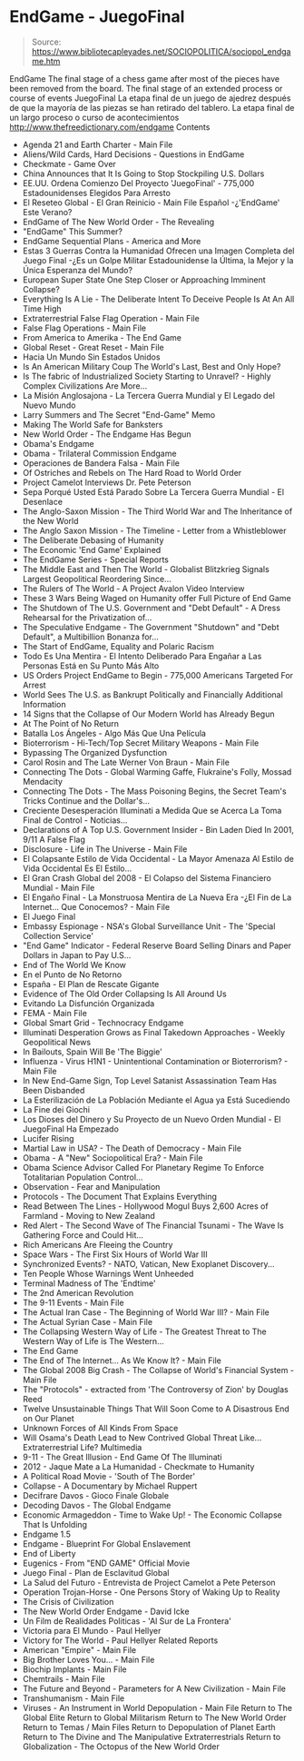 # EndGame - JuegoFinal

> Source: https://www.bibliotecapleyades.net/SOCIOPOLITICA/sociopol_endgame.htm

EndGame
The final stage of a chess game after most of the pieces have been removed from the board. The final stage of an extended process or course of events
JuegoFinal
La etapa final de un juego de ajedrez después de que la mayoría de las piezas se han retirado del tablero. La etapa final de un largo proceso
o curso de acontecimientos
http://www.thefreedictionary.com/endgame
Contents
- Agenda 21 and Earth Charter - Main File
- Aliens/Wild Cards, Hard Decisions - Questions in EndGame
- Checkmate - Game Over
- China Announces that It Is Going to Stop Stockpiling U.S. Dollars
- EE.UU. Ordena Comienzo Del Proyecto 'JuegoFinal' - 775,000 Estadounidenses Elegidos Para Arresto
- El Reseteo Global - El Gran Reinicio - Main File
Español
-¿'EndGame' Este Verano?
- EndGame of The New World Order - The Revealing
- "EndGame" This Summer?
- EndGame Sequential Plans - America and More
- Estas 3 Guerras Contra la Humanidad Ofrecen una Imagen Completa del Juego Final
-¿Es un Golpe Militar Estadounidense la Última, la Mejor y la Única Esperanza del Mundo?
- European Super State One Step Closer or Approaching Imminent Collapse?
- Everything Is A Lie - The Deliberate Intent To Deceive People Is At An All Time High
- Extraterrestrial False Flag Operation - Main File
- False Flag Operations - Main File
- From America to Amerika - The End Game
- Global Reset - Great Reset - Main File
- Hacia Un Mundo Sin Estados Unidos
- Is An American Military Coup The World's Last, Best and Only Hope?
- Is The fabric of Industrialized Society Starting to Unravel? - Highly Complex Civilizations Are More...
- La Misión Anglosajona - La Tercera Guerra Mundial y El Legado del Nuevo Mundo
- Larry Summers and The Secret "End-Game" Memo
- Making The World Safe for Banksters
- New World Order - The Endgame Has Begun
- Obama's Endgame
- Obama - Trilateral Commission Endgame
- Operaciones de Bandera Falsa - Main File
- Of Ostriches and Rebels on The Hard Road to World Order
- Project Camelot Interviews Dr. Pete Peterson
- Sepa Porqué Usted Está Parado Sobre La Tercera Guerra Mundial - El Desenlace
- The Anglo-Saxon Mission - The Third World War and The Inheritance of the New World
- The Anglo Saxon Mission - The Timeline - Letter from a Whistleblower
- The Deliberate Debasing of Humanity
- The Economic 'End Game' Explained
- The EndGame Series - Special Reports
- The Middle East and Then The World - Globalist Blitzkrieg Signals Largest Geopolitical Reordering Since...
- The Rulers of The World - A Project Avalon Video Interview
- These 3 Wars Being Waged on Humanity offer Full Picture of End Game
- The Shutdown of The U.S. Government and "Debt Default" - A Dress Rehearsal for the Privatization of...
- The Speculative Endgame - The Government "Shutdown" and "Debt Default", a Multibillion Bonanza for...
- The Start of EndGame, Equality and Polaric Racism
- Todo Es Una Mentira - El Intento Deliberado Para Engañar a Las Personas Está en Su Punto Más Alto
- US Orders Project EndGame to Begin - 775,000 Americans Targeted For Arrest
- World Sees The U.S. as Bankrupt Politically and Financially
Additional Information
- 14 Signs that the Collapse of Our Modern World has Already Begun
- At The Point of No Return
- Batalla Los Ángeles - Algo Más Que Una Película
- Bioterrorism - Hi-Tech/Top Secret Military Weapons - Main File
- Bypassing The Organized Dysfunction
- Carol Rosin and The Late Werner Von Braun - Main File
- Connecting The Dots - Global Warming Gaffe, Flukraine's Folly, Mossad Mendacity
- Connecting The Dots - The Mass Poisoning Begins, the Secret Team's Tricks Continue and the Dollar's...
- Creciente Desesperación Illuminati a Medida Que se Acerca La Toma Final de Control - Noticias...
- Declarations of A Top U.S. Government Insider - Bin Laden Died In 2001, 9/11 A False Flag
- Disclosure - Life in The Universe - Main File
- El Colapsante Estilo de Vida Occidental - La Mayor Amenaza Al Estilo de Vida Occidental Es El Estilo...
- El Gran Crash Global del 2008 - El Colapso del Sistema Financiero Mundial - Main File
- El Engaño Final - La Monstruosa Mentira de La Nueva Era
-¿El Fin de La Internet... Que Conocemos? - Main File
- El Juego Final
- Embassy Espionage - NSA's Global Surveillance Unit - The 'Special Collection Service'
- "End Game" Indicator - Federal Reserve Board Selling Dinars and Paper Dollars in Japan to Pay U.S...
- End of The World We Know
- En el Punto de No Retorno
- España - El Plan de Rescate Gigante
- Evidence of The Old Order Collapsing Is All Around Us
- Evitando La Disfunción Organizada
- FEMA - Main File
- Global Smart Grid - Technocracy Endgame
- Illuminati Desperation Grows as Final Takedown Approaches - Weekly Geopolitical News
- In Bailouts, Spain Will Be 'The Biggie'
- Influenza - Virus H1N1 - Unintentional Contamination or Bioterrorism? - Main File
- In New End-Game Sign, Top Level Satanist Assassination Team Has Been Disbanded
- La Esterilización de La Población Mediante el Agua ya Está Sucediendo
- La Fine dei Giochi
- Los Dioses del Dinero y Su Proyecto de un Nuevo Orden Mundial - El JuegoFinal Ha Empezado
- Lucifer Rising
- Martial Law in USA? - The Death of Democracy - Main File
- Obama - A "New" Sociopolitical Era? - Main File
- Obama Science Advisor Called For Planetary Regime To Enforce Totalitarian Population Control...
- Observation - Fear and Manipulation
- Protocols - The Document That Explains Everything
- Read Between The Lines - Hollywood Mogul Buys 2,600 Acres of Farmland - Moving to New Zealand
- Red Alert - The Second Wave of The Financial Tsunami - The Wave Is Gathering Force and Could Hit...
- Rich Americans Are Fleeing the Country
- Space Wars - The First Six Hours of World War III
- Synchronized Events? - NATO, Vatican, New Exoplanet Discovery...
- Ten People Whose Warnings Went Unheeded
- Terminal Madness of The 'Endtime'
- The 2nd American Revolution
- The 9-11 Events - Main File
- The Actual Iran Case - The Beginning of World War III? - Main File
- The Actual Syrian Case - Main File
- The Collapsing Western Way of Life - The Greatest Threat to The Western Way of Life is The Western...
- The End Game
- The End of The Internet... As We Know It? - Main File
- The Global 2008 Big Crash - The Collapse of World's Financial System - Main File
- The "Protocols" - extracted from 'The Controversy of Zion' by Douglas Reed
- Twelve Unsustainable Things That Will Soon Come to A Disastrous End on Our Planet
- Unknown Forces of All Kinds From Space
- Will Osama's Death Lead to New Contrived Global Threat Like... Extraterrestrial Life?
Multimedia
- 9-11 - The Great Illusion - End Game Of The Illuminati
- 2012 - Jaque Mate a La Humanidad - Checkmate to Humanity
- A Political Road Movie - 'South of The Border'
- Collapse - A Documentary by Michael Ruppert
- Decifrare Davos - Gioco Finale Globale
- Decoding Davos - The Global Endgame
- Economic Armageddon - Time to Wake Up! - The Economic Collapse That Is Unfolding
- Endgame 1.5
- Endgame - Blueprint For Global Enslavement
- End of Liberty
- Eugenics - From "END GAME" Official Movie
- Juego Final - Plan de Esclavitud Global
- La Salud del Futuro - Entrevista de Project Camelot a Pete Peterson
- Operation Trojan-Horse - One Persons Story of Waking Up to Reality
- The Crisis of Civilization
- The New World Order Endgame - David Icke
- Un Film de Realidades Politicas - 'Al Sur de La Frontera'
- Victoria para El Mundo - Paul Hellyer
- Victory for The World - Paul Hellyer
Related Reports
- American "Empire" - Main File
- Big Brother Loves You... - Main File
- Biochip Implants - Main File
- Chemtrails - Main File
- The Future and Beyond - Parameters for A New Civilization - Main File
- Transhumanism - Main File
- Viruses - An Instrument in World Depopulation - Main File
Return to The Global Elite
Return to Global Militarism
Return to The New World Order
Return to Temas / Main Files
Return to Depopulation of Planet Earth
Return to The Divine and The Manipulative Extraterrestrials
Return to Globalization - The Octopus of the New World Order
